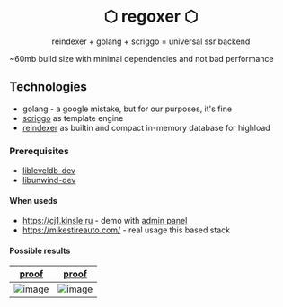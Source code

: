 
<h1 align="center" style="font-weight: bold;">⬡ regoxer ⬡</h1>


<p align="center">reindexer + golang + scriggo  = universal ssr backend

~60mb build size with minimal dependencies and not bad performance</p>



<h2 id="technologies">Technologies</h2>

- golang - a google mistake, but for our purposes, it's fine
- [scriggo](https://scriggo.com/) as template engine
- [reindexer](https://reindexer.io) as builtin and compact in-memory database for highload

<h3>Prerequisites</h3>

- [libleveldb-dev](https://pkgs.org/download/libleveldb-dev)
- [libunwind-dev](https://pkgs.org/download/libunwind-dev)


<h4>When useds</h4>

- https://cj1.kinsle.ru - demo with [admin panel](https://cj1.kinsle.ru/admin)
- https://mikestireauto.com/ - real usage this based stack


<h4>Possible results</h4>

| [proof](https://pagespeed.web.dev/analysis/https-mikestireauto-com-categories-Incest/lywdsefpaf?form_factor=mobile) | [proof](https://pagespeed.web.dev/analysis/https-mikestireauto-com-story-3-a-sons-revenge-part-3-4/0tp45hpzsf?form_factor=mobile) |
| -------- | ------- |
| ![image](https://github.com/user-attachments/assets/2866d2e8-816d-4d04-9f0c-b7c0d116f94c) | ![image](https://github.com/user-attachments/assets/060d95ab-ae76-49c1-8ac5-1b5e494f1101) |


